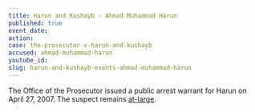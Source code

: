 ```yaml
---
title: Harun and Kushayb - Ahmad Muhammad Harun
published: true
event_date:
action:
case: the-prosecutor-v-harun-and-kushayb
accused: ahmad-muhammad-harun
youtube_id:
slug: harun-and-kushayb-events-ahmad-muhammad-harun
---
```



The Office of the Prosecutor issued a public arrest warrant for Harun on April 27, 2007. The suspect remains [at-large](http://www.abc.net.au/news/2012-03-14/cases-before-the-icc/3888680).